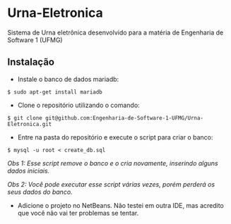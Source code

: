 # Urna-Eletronica

Sistema de Urna eletrônica desenvolvido para a matéria de Engenharia de Software 1 (UFMG)

## Instalação

- Instale o banco de dados mariadb:
```shell
$ sudo apt-get install mariadb
```

- Clone o repositório utilizando o comando:
```shell
$ git clone git@github.com:Engenharia-de-Software-1-UFMG/Urna-Eletronica.git
```

- Entre na pasta do repositório e execute o script para criar o banco:
```shell
$ mysql -u root < create_db.sql
```
*Obs 1: Esse script remove o banco e o cria novamente, inserindo  alguns dados iniciais.*

*Obs 2: Você pode executar esse script várias vezes, porém perderá os seus dados do banco.*

- Adicione o projeto no NetBeans. Não testei em outra IDE, mas acredito que você não vai ter problemas se tentar.
